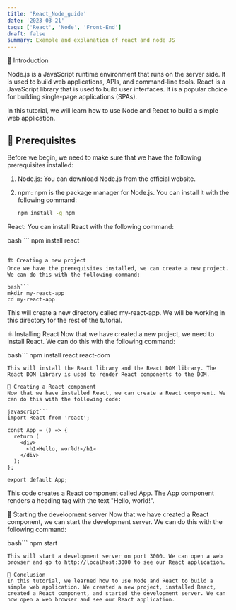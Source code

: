 ```yaml
---
title: 'React_Node_guide'
date: '2023-03-21'
tags: ['React', 'Node', 'Front-End']
draft: false
summary: Example and explanation of react and node JS
---
```


💨 Introduction

Node.js is a JavaScript runtime environment that runs on the server side. It is used to build web applications, APIs, and command-line tools. React is a JavaScript library that is used to build user interfaces. It is a popular choice for building single-page applications (SPAs).

In this tutorial, we will learn how to use Node and React to build a simple web application.

## 📝 Prerequisites

Before we begin, we need to make sure that we have the following prerequisites installed:

1. Node.js: You can download Node.js from the official website.
2. npm: npm is the package manager for Node.js. You can install it with the following command:

   ```bash
   npm install -g npm
   ```

React: You can install React with the following command:

bash ```
npm install react

````

🏗️ Creating a new project
Once we have the prerequisites installed, we can create a new project. We can do this with the following command:

bash```
mkdir my-react-app
cd my-react-app
````

This will create a new directory called my-react-app. We will be working in this directory for the rest of the tutorial.

⚛️ Installing React
Now that we have created a new project, we need to install React. We can do this with the following command:

bash```
npm install react react-dom

````
This will install the React library and the React DOM library. The React DOM library is used to render React components to the DOM.

🎨 Creating a React component
Now that we have installed React, we can create a React component. We can do this with the following code:

javascript```
import React from 'react';

const App = () => {
  return (
    <div>
      <h1>Hello, world!</h1>
    </div>
  );
};

export default App;
````

This code creates a React component called App. The App component renders a heading tag with the text "Hello, world!".

🚀 Starting the development server
Now that we have created a React component, we can start the development server. We can do this with the following command:

bash```
npm start

```
This will start a development server on port 3000. We can open a web browser and go to http://localhost:3000 to see our React application.

🎉 Conclusion
In this tutorial, we learned how to use Node and React to build a simple web application. We created a new project, installed React, created a React component, and started the development server. We can now open a web browser and see our React application.
```
